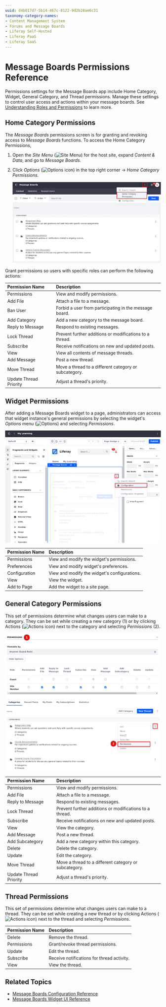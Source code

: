 ```yaml
---
uuid: d4b017d7-5b14-467c-8122-9d2b28ae6c31
taxonomy-category-names:
- Content Management System
- Forums and Message Boards
- Liferay Self-Hosted
- Liferay PaaS
- Liferay SaaS
---
```


# Message Boards Permissions Reference

Permissions settings for the Message Boards app include Home Category, Widget, General Category, and Thread permissions. Manage these settings to control user access and actions within your message boards. See [Understanding Roles and Permissions](../../../users-and-permissions/roles-and-permissions/understanding-roles-and-permissions.md) to learn more.

## Home Category Permissions

The *Message Boards* permissions screen is for granting and revoking access to *Message Boards* functions. To access the Home Category Permissions,

1. Open the *Site Menu* (![Site Menu](../../../images/icon-product-menu.png)) for the host site, expand *Content & Data*, and go to *Message Boards*.

1. Click *Options* (![Options icon](../../../images/icon-options.png)) in the top right corner &rarr; *Home Category Permissions*.

   ![Access permissions settings for the Home Category through the Message Boards application.](./message-boards-permissions-reference/images/01.png)

Grant permissions so users with specific roles can perform the following actions:

| Permission Name        | Description                                             |
|:-----------------------|:--------------------------------------------------------|
| Permissions            | View and modify permissions.                            |
| Add File               | Attach a file to a message.                             |
| Ban User               | Forbid a user from participating in the message board.  |
| Add Category           | Add a new category to the message board.                |
| Reply to Message       | Respond to existing messages.                           |
| Lock Thread            | Prevent further additions or modifications to a thread. |
| Subscribe              | Receive notifications on new and updated posts.         |
| View                   | View all contents of message threads.                   |
| Add Message            | Post a new thread.                                      |
| Move Thread            | Move a thread to a different category or subcategory.   |
| Update Thread Priority | Adjust a thread's priority.                             |

## Widget Permissions

After adding a Message Boards widget to a page, administrators can access that widget instance's general permissions by selecting the widget's *Options* menu (![Options](../../../images/icon-options.png)) and selecting *Permissions*.

![View and modify permissions for the Message Boards widget.](./message-boards-permissions-reference/images/02.png)

| Permission Name | Description                                  |
|:----------------|:---------------------------------------------|
| Permissions     | View and modify the widget's permissions.    |
| Preferences     | View and modify widget's preferences.        |
| Configuration   | View and modify the widget's configurations. |
| View            | View the widget.                             |
| Add to Page     | Add the widget to a site page.               |

## General Category Permissions

This set of permissions determine what changes users can make to a category. They can be set while creating a new category (1) or by clicking Actions (![Actions icon](../../../images/icon-actions.png)) next to the category and selecting *Permissions* (2).

![Set or modify permissions while creating a new category or thread or through the actions menu.](./message-boards-permissions-reference/images/03.png)

| Permission Name        | Description                                             |
|:-----------------------|:--------------------------------------------------------|
| Permissions            | View and modify permissions.                            |
| Add File               | Attach a file to a message.                             |
| Reply to Message       | Respond to existing messages.                           |
| Lock Thread            | Prevent further additions or modifications to a thread. |
| Subscribe              | Receive notifications on new and updated posts.         |
| View                   | View the category.                                      |
| Add Message            | Post a new thread.                                      |
| Add Subcategory        | Add a new category within this category.                |
| Delete                 | Delete the category.                                    |
| Update                 | Edit the category.                                      |
| Move Thread            | Move a thread to a different category or subcategory.   |
| Update Thread Priority | Adjust a thread's priority.                             |

## Thread Permissions

 This set of permissions determine what changes users can make to a thread. They can be set while creating a new thread or by clicking Actions (![Actions icon](../../../images/icon-actions.png)) next to the thread and selecting *Permissions*.

| Permission Name | Description                                |
|:----------------|:-------------------------------------------|
| Delete          | Remove the thread.                         |
| Permissions     | Grant/revoke thread permissions.           |
| Update          | Edit the thread.                           |
| Subscribe       | Receive notifications for thread activity. |
| View            | View the thread.                           |

## Related Topics

- [Message Boards Configuration Reference](./message-boards-configuration-reference.md)
- [Message Boards Widget UI Reference](./message-boards-widget-ui-reference.md)
